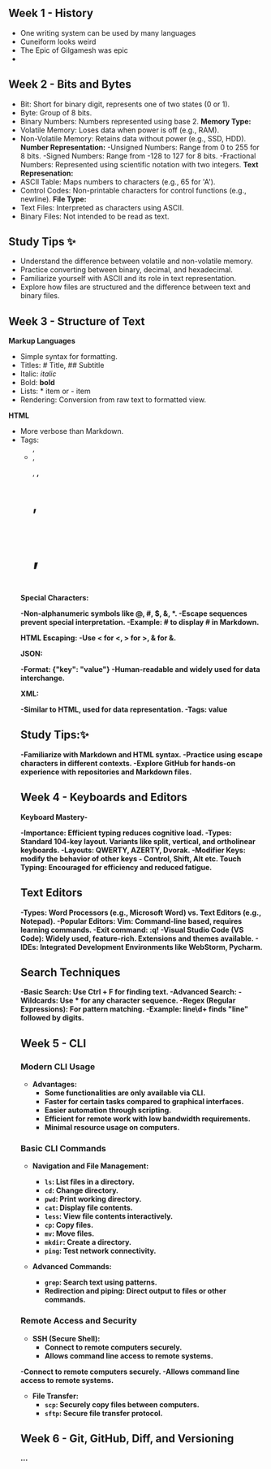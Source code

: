 ## Week 1 - History
- One writing system can be used by many languages
- Cuneiform looks weird
- The Epic of Gilgamesh was epic
- 
## Week 2 - Bits and Bytes
- Bit: Short for binary digit, represents one of two states (0 or 1).
- Byte: Group of 8 bits.
- Binary Numbers: Numbers represented using base 2.
**Memory Type:**
- Volatile Memory: Loses data when power is off (e.g., RAM).
- Non-Volatile Memory: Retains data without power (e.g., SSD, HDD).
**Number Representation:**
-Unsigned Numbers: Range from 0 to 255 for 8 bits.
-Signed Numbers: Range from -128 to 127 for 8 bits.
-Fractional Numbers: Represented using scientific notation with two integers.
**Text Represenation:**
- ASCII Table: Maps numbers to characters (e.g., 65 for 'A').
- Control Codes: Non-printable characters for control functions (e.g., newline).
**File Type:**
- Text Files: Interpreted as characters using ASCII.
- Binary Files: Not intended to be read as text.

## Study Tips ✨

- Understand the difference between volatile and non-volatile memory.
- Practice converting between binary, decimal, and hexadecimal.
- Familiarize yourself with ASCII and its role in text representation.
- Explore how files are structured and the difference between text and binary files.

## Week 3 - Structure of Text
**Markup Languages**
- Simple syntax for formatting.
- Titles: # Title, ## Subtitle
- Italic: _italic_
- Bold: **bold**
- Lists: * item or - item
- Rendering: Conversion from raw text to formatted view.

**HTML**
- More verbose than Markdown.
- Tags: <ul>, <li>, <p>, <strong>, <h1>, <h2>, <h3>

**Special Characters:**

-Non-alphanumeric symbols like @, #, $, &, *.
-Escape sequences prevent special interpretation.
-Example: \# to display # in Markdown.

**HTML Escaping:**
-Use &lt; for <, &gt; for >, &amp; for &.

**JSON:**

-Format: {"key": "value"}
-Human-readable and widely used for data interchange.

**XML:**

-Similar to HTML, used for data representation.
-Tags: <tag>value</tag>

## Study Tips:✨

-Familiarize with Markdown and HTML syntax.
-Practice using escape characters in different contexts.
-Explore GitHub for hands-on experience with repositories and Markdown files.

## Week 4 - Keyboards and Editors

**Keyboard Mastery-**

-Importance: Efficient typing reduces cognitive load.
-Types:
Standard 104-key layout.
Variants like split, vertical, and ortholinear keyboards.
-Layouts:
QWERTY, AZERTY, Dvorak.
-Modifier Keys: modify the behavior of other keys - Control, Shift, Alt etc.
Touch Typing: Encouraged for efficiency and reduced fatigue.

## Text Editors
-**Types:**
Word Processors (e.g., Microsoft Word) vs. Text Editors (e.g., Notepad).
-**Popular Editors:**
**Vim**: Command-line based, requires learning commands.
-**Exit command:** :q!
-**Visual Studio Code (VS Code):** Widely used, feature-rich.
Extensions and themes available.
-**IDEs:** Integrated Development Environments like WebStorm, Pycharm.

## Search Techniques

-Basic Search: Use Ctrl + F for finding text.
-Advanced Search:
-Wildcards: Use * for any character sequence.
-Regex (Regular Expressions): For pattern matching.
-Example: line\d+ finds "line" followed by digits.

## Week 5 - CLI

### Modern CLI Usage  
- **Advantages**:  
  - Some functionalities are only available via CLI.  
  - Faster for certain tasks compared to graphical interfaces.  
  - Easier automation through scripting.  
  - Efficient for remote work with low bandwidth requirements.  
  - Minimal resource usage on computers.  

### Basic CLI Commands  
- **Navigation and File Management**:  
  - `ls`: List files in a directory.  
  - `cd`: Change directory.  
  - `pwd`: Print working directory.  
  - `cat`: Display file contents.  
  - `less`: View file contents interactively.  
  - `cp`: Copy files.  
  - `mv`: Move files.  
  - `mkdir`: Create a directory.  
  - `ping`: Test network connectivity.  

- **Advanced Commands**:  
  - `grep`: Search text using patterns.  
  - Redirection and piping: Direct output to files or other commands.  

### Remote Access and Security  
- **SSH (Secure Shell)**:  
  - Connect to remote computers securely.  
  - Allows command line access to remote systems. 

-Connect to remote computers securely.
-Allows command line access to remote systems.

- **File Transfer**:  
  - `scp`: Securely copy files between computers.  
  - `sftp`: Secure file transfer protocol.  

## Week 6 - Git, GitHub, Diff, and Versioning
...

